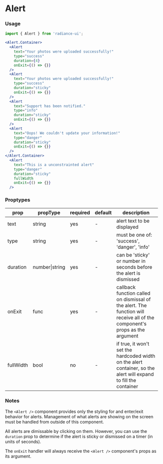 # Alert
### Usage

```jsx
import { Alert } from 'radiance-ui';

<Alert.Container>
  <Alert
    text="Your photos were uploaded successfully!"
    type="success"
    duration={4}
    onExit={() => {}}
  />
  <Alert
    text="Your photos were uploaded successfully!"
    type="success"
    duration="sticky"
    onExit={() => {}}
  />
  <Alert
    text="Support has been notified."
    type="info"
    duration="sticky"
    onExit={() => {}}
  />
  <Alert
    text="Oops! We couldn't update your information!"
    type="danger"
    duration="sticky"
    onExit={() => {}}
  />
</Alert.Container>
  <Alert
    text="This is a unconstrainted alert"
    type="danger"
    duration="sticky"
    fullWidth
    onExit={() => {}}
  />
```

<!-- STORY -->

### Proptypes
| prop     | propType           | required | default | description                                                                                                                  |
|----------|--------------------|----------|---------|------------------------------------------------------------------------------------------------------------------------------|
| text     | string             | yes      | -       | alert text to be displayed                                                                                                   |
| type     | string             | yes      | -       | must be one of: 'success', 'danger', 'info'                                                                                  |
| duration | number&#124;string | yes      | -       | can be 'sticky' or number in seconds before the alert is dismissed                                                           |
| onExit   | func               | yes      | -       | callback function called on dismissal of  the alert. The function will receive all  of the component's props as the argument |
| fullWidth| bool               | no       | -       | if true, it won't set the hardcoded width on the alert container, so the alert will expand to fill the container             |

### Notes
The `<Alert />` component provides only the styling for and enter/exit
behavior for alerts. Management of what alerts are showing on the screen
must be handled from outside of this component.

All alerts are dimissable by clicking on them. However, you can use the
`duration` prop to determine if the alert is sticky or dismissed on a
timer (in units of seconds).

The `onExit` handler will always receive the `<Alert />` component's
props as its argument.

